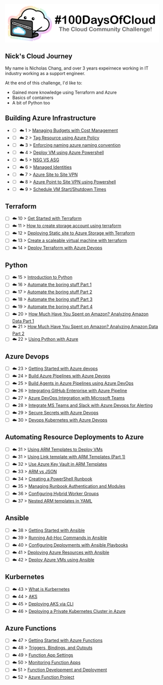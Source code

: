 <p align="center">
  <img src="banner.png">
</p>

## Nick's Cloud Journey

My name is Nicholas Chang, and over 3 years expeirnece  working in IT industry working as a support engineer. 

At the end of this challenge, I'd like to:

- Gained more knowledge using Terraform and Azure
- Basics of containers
- A bit of Python too

## Building Azure Infrastructure  

- - [ ] ☁️ 1 > [Managing Budgets with Cost Management](Journey/001/Readme.md)
- - [ ] ☁️ 2 > [Tag Resource using Azure Policy](Journey/002/Readme.md)
- - [ ] ☁️ 3 > [Enforcing naming azure naming convention](Journey/003/Readme.md)
- - [ ] ☁️ 4 > [Deploy VM using Azure Powershell](Journey/004/Readme.md)
- - [ ] ☁️ 5 > [NSG VS ASG](Journey/005/Readme.md)
- - [ ] ☁️ 6 > [Managed Identities](Journey/006/Readme.md)
- - [ ] ☁️ 7 > [Azure Site to Site VPN](Journey/007/Readme.md)
- - [ ] ☁️ 8 > [Azure Point to Site VPN using Powershell](Journey/008/Readme.md)
- - [ ] ☁️ 9 > [Schedule VM Start/Shutdown Times](Journey/009/Readme.md)

## Terraform

- [ ] ☁️ 10 > [Get Started with Terraform](Journey/010/Readme.md)
- [ ] ☁️ 11 > [How to create storage account using terraform](Journey/011/Readme.md)
- [ ] ☁️ 12 > [Deploying Static site to Azure Storage with Terraform](Journey/012/Readme.md)
- [ ] ☁️ 13 > [Create a scaleable virtual machine with terraform](Journey/013/Readme.md)
- [ ] ☁️ 14 > [Deploy Terraform with Azure Devops](Journey/014/Readme.md)

## Python

- [ ] ☁️ 15 > [Introduction to Python](Journey/015/Readme.md)
- [ ] ☁️ 16 > [Automate the boring stuff Part 1](Journey/016/Readme.md)
- [ ] ☁️ 17 > [Automate the boring stuff Part 2](Journey/017/Readme.md)
- [ ] ☁️ 18 > [Automate the boring stuff Part 3](Journey/018/Readme.md)
- [ ] ☁️ 19 > [Automate the boring stuff Part 4](Journey/019/Readme.md)
- [ ] ☁️ 20 > [How Much Have You Spent on Amazon? Analyzing Amazon Data Part 1](Journey/020/Readme.md)
- [ ] ☁️ 21 > [How Much Have You Spent on Amazon? Analyzing Amazon Data Part 2](Journey/021/Readme.md)
- [ ] ☁️ 22 > [Using Python with Azure](Journey/022/Readme.md)

## Azure Devops

- [ ] ☁️ 23 > [Getting Started with Azure devops](Journey/023/Readme.md)
- [ ] ☁️ 24 > [Build Azure Pipelines with Azure Devops](Journey/024/Readme.md)
- [ ] ☁️ 25 > [Build Agents in Azure Pipelines using Azure DevOps](Journey/025/Readme.md)
- [ ] ☁️ 26 > [Integrating GitHub Enterprise with Azure Pipeline](Journey/026/Readme.md)
- [ ] ☁️ 27 > [Azure DevOps Integration with Microsoft Teams](Journey/027/Readme.md)
- [ ] ☁️ 28 > [Integrate MS Teams and Slack with Azure Devops for Alerting](Journey/028/Readme.md)
- [ ] ☁️ 29 > [Secure Secrets with Azure Devops](Journey/029/Readme.md)
- [ ] ☁️ 30 > [Devops Kubernetes with Azure Devops](Journey/030/Readme.md)

## Automating Resource Deployments to Azure

- [ ] ☁️ 31 > [Using ARM Templates to Deploy VMs](Journey/031/Readme.md)
- [ ] ☁️ 31 > [Using Link template with ARM Templates (Part 1)](Journey/0032/Readme.md)
- [ ] ☁️ 32 > [Use Azure Key Vault in ARM Templates](Journey/032/Readme.md)
- [ ] ☁️ 33 > [ARM vs JSON ](Journey/033/Readme.md)
- [ ] ☁️ 34 > [Creating a PowerShell Runbook](Journey/034/Readme.md)
- [ ] ☁️ 35 > [Managing Runbook Authentication and Modules](Journey/35/Readme.md)
- [ ] ☁️ 36 > [Configuring Hybrid Worker Groups](Journey/036/Readme.md)
- [ ] ☁️ 37 > [Nested ARM templates in YAML](Journey/037/Readme.md)

## Ansible

- [ ] ☁️ 38 > [Getting Started with Ansible](Journey/038/Readme.md)
- [ ] ☁️ 39 > [Running Ad-Hoc Commands in Ansible](Journey/009/Readme.md)
- [ ] ☁️ 40 > [Configuring Deployments with Ansible Playbooks](Journey/040/Readme.md)
- [ ] ☁️ 41 > [Deploying Azure Resources with Ansible](Journey/041/Readme.md)
- [ ] ☁️ 42 > [Deploy Azure VMs using Ansible](Journey/042/Readme.md)

## Kurbernetes 

- [ ] ☁️ 43 > [What is Kurbernetes](Journey/043/Readme.md)
- [ ] ☁️ 44 > [AKS](Journey/044/Readme.md)
- [ ] ☁️ 45 > [Deploying AKS via CLI](Journey/045/Readme.md)
- [ ] ☁️ 46 > [Deploying a Private Kubernetes Cluster in Azure](Journey/046/Readme.md)
## Azure Functions

- [ ] ☁️ 47 > [Getting Started with Azure Functions](Journey/047/Readme.md)
- [ ] ☁️ 48 > [Triggers, Bindings, and Outputs](Journey/048/Readme.md)
- [ ] ☁️ 49 > [Function App Settings](Journey/049/Readme.md)
- [ ] ☁️ 50 > [Monitoring Function Apps](Journey/050/Readme.md)
- [ ] ☁️ 51 > [Function Development and Deployment](Journey/051/Readme.md)
- [ ] ☁️ 52 > [Azure Function Project](Journey/052/Readme.md)
